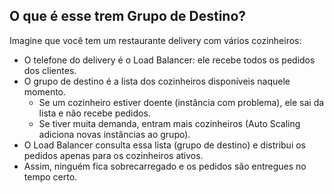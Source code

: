 ## O que é esse trem Grupo de Destino?

Imagine que você tem um restaurante delivery com vários cozinheiros:

* O telefone do delivery é o Load Balancer: ele recebe todos os pedidos dos clientes.
* O grupo de destino é a lista dos cozinheiros disponíveis naquele momento.
  - Se um cozinheiro estiver doente (instância com problema), ele sai da lista e não recebe pedidos.
  - Se tiver muita demanda, entram mais cozinheiros (Auto Scaling adiciona novas instâncias ao grupo).
* O Load Balancer consulta essa lista (grupo de destino) e distribui os pedidos apenas para os cozinheiros ativos.
* Assim, ninguém fica sobrecarregado e os pedidos são entregues no tempo certo.
